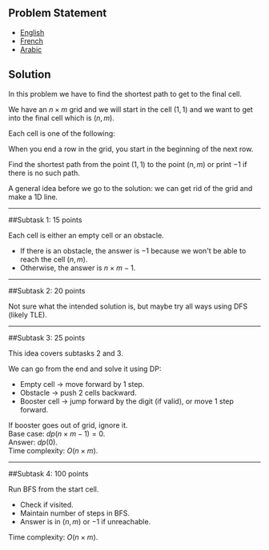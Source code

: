 ## Problem Statement



- [English](statements/goal%20(en).pdf)
- [French](statements/goal%20(fr).pdf)
- [Arabic](statements/goal%20(ar_DZ).pdf)



## Solution



In this problem we have to find the shortest path to get to the final
cell.

We have an $n \times m$ grid and we will start in the cell
$(1,1)$ and we want to get into the final cell which is $(n,m)$.

Each cell is one of the following:

When you end a row in the grid, you start in the beginning of the next
row.

Find the shortest path from the point $(1,1)$ to the point $(n,m)$ or
print $-1$ if there is no such path.

A general idea before we go to the solution: we can get rid of the grid
and make a 1D line.



------------------------------------------------------------------------



##Subtask 1: 15 points



Each cell is either an empty cell or an obstacle.

* If there is an obstacle, the answer is $-1$ because we won't be able
  to reach the cell $(n,m)$.
* Otherwise, the answer is $n \times m - 1$.



------------------------------------------------------------------------



##Subtask 2: 20 points



Not sure what the intended solution is, but maybe try all ways using DFS
(likely TLE).



------------------------------------------------------------------------





##Subtask 3: 25 points



This idea covers subtasks 2 and 3.

We can go from the end and solve it using DP:

* Empty cell → move forward by 1 step.
* Obstacle → push 2 cells backward.
* Booster cell  → jump forward by the digit (if valid), or
  move 1 step forward.

If booster goes out of grid, ignore it.  
Base case: $dp(n \times m - 1) = 0$.  
Answer: $dp(0)$.  
Time complexity: $O(n \times m)$.



------------------------------------------------------------------------



##Subtask 4: 100 points



Run BFS from the start cell.

* Check if visited.
* Maintain number of steps in BFS.
* Answer is in $(n,m)$ or $-1$ if unreachable.

Time complexity: $O(n \times m)$.



